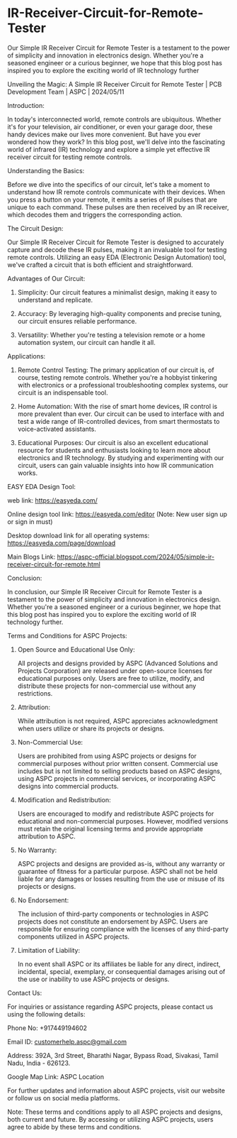 # IR-Receiver-Circuit-for-Remote-Tester
Our Simple IR Receiver Circuit for Remote Tester is a testament to the power of simplicity and innovation in electronics design. Whether you're a seasoned engineer or a curious beginner, we hope that this blog post has inspired you to explore the exciting world of IR technology further

Unveiling the Magic: A Simple IR Receiver Circuit for Remote Tester | PCB Development Team | ASPC | 2024/05/11

Introduction:

In today's interconnected world, remote controls are ubiquitous. Whether it's for your television, air conditioner, or even your garage door, these handy devices make our lives more convenient. But have you ever wondered how they work? In this blog post, we'll delve into the fascinating world of infrared (IR) technology and explore a simple yet effective IR receiver circuit for testing remote controls.

Understanding the Basics:

Before we dive into the specifics of our circuit, let's take a moment to understand how IR remote controls communicate with their devices. When you press a button on your remote, it emits a series of IR pulses that are unique to each command. These pulses are then received by an IR receiver, which decodes them and triggers the corresponding action.

The Circuit Design:

Our Simple IR Receiver Circuit for Remote Tester is designed to accurately capture and decode these IR pulses, making it an invaluable tool for testing remote controls. Utilizing an easy EDA (Electronic Design Automation) tool, we've crafted a circuit that is both efficient and straightforward.

Advantages of Our Circuit:

1. Simplicity: Our circuit features a minimalist design, making it easy to understand and replicate.

2. Accuracy: By leveraging high-quality components and precise tuning, our circuit ensures reliable performance.

3. Versatility: Whether you're testing a television remote or a home automation system, our circuit can handle it all.

Applications:

1. Remote Control Testing: The primary application of our circuit is, of course, testing remote controls. Whether you're a hobbyist tinkering with electronics or a professional troubleshooting complex systems, our circuit is an indispensable tool.

2. Home Automation: With the rise of smart home devices, IR control is more prevalent than ever. Our circuit can be used to interface with and test a wide range of IR-controlled devices, from smart thermostats to voice-activated assistants.

3. Educational Purposes: Our circuit is also an excellent educational resource for students and enthusiasts looking to learn more about electronics and IR technology. By studying and experimenting with our circuit, users can gain valuable insights into how IR communication works.

EASY EDA Design Tool:

web link: https://easyeda.com/ 

Online design tool link: https://easyeda.com/editor (Note: New user sign up or sign in must)

Desktop download link for all operating systems: https://easyeda.com/page/download

Main Blogs Link: https://aspc-official.blogspot.com/2024/05/simple-ir-receiver-circuit-for-remote.html 

Conclusion:

In conclusion, our Simple IR Receiver Circuit for Remote Tester is a testament to the power of simplicity and innovation in electronics design. Whether you're a seasoned engineer or a curious beginner, we hope that this blog post has inspired you to explore the exciting world of IR technology further.

Terms and Conditions for ASPC Projects:

1. Open Source and Educational Use Only:

   All projects and designs provided by ASPC (Advanced Solutions and Projects Corporation) are released under open-source licenses for educational purposes only. Users are free to utilize, modify, and distribute these projects for non-commercial use without any restrictions.

2. Attribution:

   While attribution is not required, ASPC appreciates acknowledgment when users utilize or share its projects or designs.

3. Non-Commercial Use:

   Users are prohibited from using ASPC projects or designs for commercial purposes without prior written consent. Commercial use includes but is not limited to selling products based on ASPC designs, using ASPC projects in commercial services, or incorporating ASPC designs into commercial products.

4. Modification and Redistribution:

   Users are encouraged to modify and redistribute ASPC projects for educational and non-commercial purposes. However, modified versions must retain the original licensing terms and provide appropriate attribution to ASPC.

5. No Warranty:

   ASPC projects and designs are provided as-is, without any warranty or guarantee of fitness for a particular purpose. ASPC shall not be held liable for any damages or losses resulting from the use or misuse of its projects or designs.

6. No Endorsement:

   The inclusion of third-party components or technologies in ASPC projects does not constitute an endorsement by ASPC. Users are responsible for ensuring compliance with the licenses of any third-party components utilized in ASPC projects.

7. Limitation of Liability:

   In no event shall ASPC or its affiliates be liable for any direct, indirect, incidental, special, exemplary, or consequential damages arising out of the use or inability to use ASPC projects or designs.

Contact Us:

For inquiries or assistance regarding ASPC projects, please contact us using the following details:

Phone No: +917449194602

Email ID: customerhelp.aspc@gmail.com

Address: 392A, 3rd Street, Bharathi Nagar, Bypass Road, Sivakasi, Tamil Nadu, India - 626123.

Google Map Link: ASPC Location

For further updates and information about ASPC projects, visit our website or follow us on social media platforms.

Note: These terms and conditions apply to all ASPC projects and designs, both current and future. By accessing or utilizing ASPC projects, users agree to abide by these terms and conditions.
